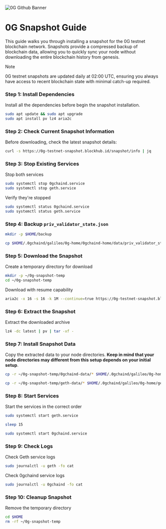 ![0G Github Banner](https://github.com/BlockchainsHub/Testnet/assets/77204008/34a32724-b411-41e4-8696-e390dfa01cab)

# 0G Snapshot Guide
This guide walks you through installing a snapshot for the 0G testnet blockchain network. Snapshots provide a compressed backup of blockchain data, allowing you to quickly sync your node without downloading the entire blockchain history from genesis.

> [!NOTE]
> 0G testnet snapshots are updated daily at 02:00 UTC, ensuring you always have access to recent blockchain state with minimal catch-up required.

### Step 1: Install Dependencies
Install all the dependencies before begin the snapshot installation.
```bash
sudo apt update && sudo apt upgrade
sudo apt install pv lz4 aria2c
```
### Step 2: Check Current Snapshot Information
Before downloading, check the latest snapshot details:

```bash
curl -s https://0g-testnet-snapshot.blockhub.id/snapshot/info | jq
```

### Step 3: Stop Existing Services
Stop both services

```bash
sudo systemctl stop 0gchaind.service
sudo systemctl stop geth.service
```

Verify they're stopped

```bash
sudo systemctl status 0gchaind.service
sudo systemctl status geth.service
```

### Step 4: Backup `priv_validator_state.json`

```bash
mkdir -p $HOME/backup

cp $HOME/.0gchaind/galileo/0g-home/0gchaind-home/data/priv_validator_state.json $HOME/backup/priv_validator_state.json.backup
```

### Step 5: Download the Snapshot
Create a temporary directory for download

```bash
mkdir -p ~/0g-snapshot-temp
cd ~/0g-snapshot-temp
```

Download with resume capability

```bash
aria2c -x 16 -s 16 -k 1M --continue=true https://0g-testnet-snapshot.blockhub.id/snapshot/latest
```

### Step 6: Extract the Snapshot
Extract the downloaded archive

```bash
lz4 -dc latest | pv | tar -xf -
```

### Step 7: Install Snapshot Data
Copy the extracted data to your node directories. **Keep in mind that your node directories may different from this setup depends on your initial setup**.

```bash
cp -r ~/0g-snapshot-temp/0gchaind-data/* $HOME/.0gchaind/galileo/0g-home/0gchaind-home/data/

cp -r ~/0g-snapshot-temp/geth-data/* $HOME/.0gchaind/galileo/0g-home/geth-home/geth/
```

### Step 8: Start Services
Start the services in the correct order

```bash
sudo systemctl start geth.service

sleep 15

sudo systemctl start 0gchaind.service
```

### Step 9: Check Logs
Check Geth service logs

```bash
sudo journalctl -u geth -fo cat
```

Check 0gchaind service logs

```bash
sudo journalctl -u 0gchaind -fo cat
```

### Step 10: Cleanup Snapshot
Remove the temporary directory

```bash
cd $HOME
rm -rf ~/0g-snapshot-temp
```
